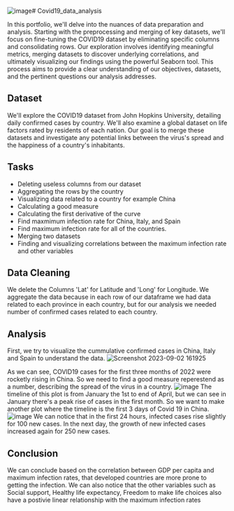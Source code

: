 ![image](https://github.com/CountingCrows/Covid19_data_analysis/assets/85608120/4f7f62a4-ddff-431a-b286-1e93ed1bc425)# Covid19_data_analysis

In this portfolio, we'll delve into the nuances of data preparation and analysis. Starting with the preprocessing and merging of key datasets, we'll focus on fine-tuning the COVID19 dataset by eliminating specific columns and consolidating rows. Our exploration involves identifying meaningful metrics, merging datasets to discover underlying correlations, and ultimately visualizing our findings using the powerful Seaborn tool. This process aims to provide a clear understanding of our objectives, datasets, and the pertinent questions our analysis addresses.

## Dataset
We'll explore the COVID19 dataset from John Hopkins University, detailing daily confirmed cases by country. We'll also examine a global dataset on life factors rated by residents of each nation. Our goal is to merge these datasets and investigate any potential links between the virus's spread and the happiness of a country's inhabitants.

## Tasks
- Deleting useless columns from our dataset
- Aggregating the rows by the country
- Visualizing data related to a country for example China
- Calculating a good measure
- Calculating the first derivative of the curve
- Find maxmimum infection rate for China, Italy, and Spain
- Find maximum infection rate for all of the countries.
- Merging two datasets
- Finding and visualizing correlations between the maximum infection rate and other variables

## Data Cleaning
We delete the Columns 'Lat' for Latitude and 'Long' for Longitude. We aggregate the data because in each row of our dataframe we had data related to each province in each country, but for our analysis we needed number of confirmed cases related to each country.

## Analysis
First, we try to visualize the cummulative confirmed cases in China, Italy and Spain to understand the data. 
![Screenshot 2023-09-02 161925](https://github.com/CountingCrows/Covid19_data_analysis/assets/85608120/578239a9-1858-4d3a-bf07-595ba15bc25b)

As we can see, COVID19 cases for the first three months of 2022 were rocketly rising in China. So we need to find a good measure reperestend as a number, describing the spread of the virus in a country.
![image](https://github.com/CountingCrows/Covid19_data_analysis/assets/85608120/1a7031a0-f7ae-42ff-a9c7-6a4aa154d3f7)
The timeline of this plot is from January the 1st to end of April, but we can see in January there's a peak rise of cases in the first month. So we want to make another plot where the timeline is the first 3 days of Covid 19 in China.
![image](https://github.com/CountingCrows/Covid19_data_analysis/assets/85608120/4909d083-19e3-4e9b-9df9-59cffb530420)
We can notice that in the first 24 hours, infected cases rise slightly for 100 new cases. In the next day, the growth of new infected cases increased again for 250 new cases.




## Conclusion
We can conclude based on the correlation between GDP per capita and maximum infection rates, that developed countries are more prone to getting the infection. We can also notice that the other variables such as Social support, Healthy life expectancy, Freedom to make life choices also have a postivie linear relationship with the maximum infection rates
